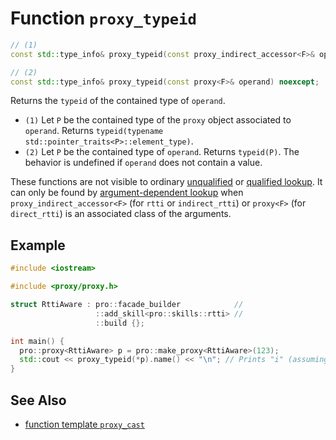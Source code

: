 # Function `proxy_typeid`

```cpp
// (1)
const std::type_info& proxy_typeid(const proxy_indirect_accessor<F>& operand) noexcept;

// (2)
const std::type_info& proxy_typeid(const proxy<F>& operand) noexcept;
```

Returns the `typeid` of the contained type of `operand`.

- `(1)` Let `P` be the contained type of the `proxy` object associated to `operand`. Returns `typeid(typename std::pointer_traits<P>::element_type)`.
- `(2)` Let `P` be the contained type of `operand`. Returns `typeid(P)`. The behavior is undefined if `operand` does not contain a value.

These functions are not visible to ordinary [unqualified](https://en.cppreference.com/w/cpp/language/unqualified_lookup) or [qualified lookup](https://en.cppreference.com/w/cpp/language/qualified_lookup). It can only be found by [argument-dependent lookup](https://en.cppreference.com/w/cpp/language/adl) when `proxy_indirect_accessor<F>` (for `rtti` or `indirect_rtti`) or `proxy<F>` (for `direct_rtti`) is an associated class of the arguments.

## Example

```cpp
#include <iostream>

#include <proxy/proxy.h>

struct RttiAware : pro::facade_builder            //
                   ::add_skill<pro::skills::rtti> //
                   ::build {};

int main() {
  pro::proxy<RttiAware> p = pro::make_proxy<RttiAware>(123);
  std::cout << proxy_typeid(*p).name() << "\n"; // Prints "i" (assuming GCC)
}
```

## See Also

- [function template `proxy_cast`](proxy_cast.md)
